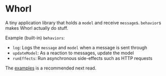 # Whorl

A tiny application library that holds a `model` and receive `message`s. `behavior`s makes Whorl actually do stuff.

Example (built-in) `behaviors`:
- `log`: Logs the `message` and `model` when a message is sent through
- `updateModel`: As a reaction to messages, update the model
- `runEffects`: Run asynchronous side-effects such as HTTP requests

The [examples](https://github.com/marreman/whorl/tree/master/examples) is a recommended next read.
